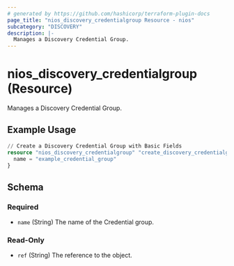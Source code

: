 ```yaml
---
# generated by https://github.com/hashicorp/terraform-plugin-docs
page_title: "nios_discovery_credentialgroup Resource - nios"
subcategory: "DISCOVERY"
description: |-
  Manages a Discovery Credential Group.
---
```


# nios_discovery_credentialgroup (Resource)

Manages a Discovery Credential Group.

## Example Usage

```terraform
// Create a Discovery Credential Group with Basic Fields
resource "nios_discovery_credentialgroup" "create_discovery_credentialgroup_with_basic_fields" {
  name = "example_credential_group"
}
```

<!-- schema generated by tfplugindocs -->
## Schema

### Required

- `name` (String) The name of the Credential group.

### Read-Only

- `ref` (String) The reference to the object.
